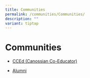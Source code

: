 ```yaml
---
title: Communities
permalink: /communities/Communities/
description: ""
variant: tiptap
---
```

<h1>Communities</h1>
<ul data-tight="true" class="tight">
<li>
<p><a href="/communities/Canossian-Co-Educators-CCEds/" rel="noopener noreferrer nofollow" target="_blank">CCEd (Canossian Co-Educator)</a>
</p>
</li>
<li>
<p><a href="https://www.canossianalumni.com/" rel="noopener noreferrer nofollow" target="_blank">Alumni</a>
</p>
</li>
</ul>
<p></p>